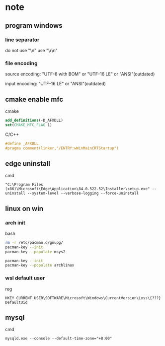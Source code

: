 ﻿# note

## program windows

### line separator

do not use "\n" use "\r\n"

### file encoding

source encoding: "UTF-8 with BOM" or "UTF-16 LE" or "ANSI"(outdated)

input encoding: "UTF-16 LE" or "ANSI"(outdated)

## cmake enable mfc

cmake

``` cmake
add_definitions(-D_AFXDLL)
set(CMAKE_MFC_FLAG 1)  
```

C/C++

``` C++
#define _AFXDLL
#pragma comment(linker,"/ENTRY:wWinMainCRTStartup") 
```

## edge uninstall

cmd

``` batch
"C:\Program Files (x86)\Microsoft\Edge\Application\84.0.522.52\Installer\setup.exe" --uninstall --system-level --verbose-logging --force-uninstall
```

## linux on win

### arch init

bash

``` bash
rm -r /etc/pacman.d/gnupg/
pacman-key --init
pacman-key --populate msys2

pacman-key --init
pacman-key --populate archlinux
```

### wsl default user

reg

``` reg
HKEY_CURRENT_USER\SOFTWARE\Microsoft\Windows\CurrentVersion\Lxss\{???}
DefaultUid
```

## mysql

cmd

``` batch
mysqld.exe --console --default-time-zone="+8:00"
```
